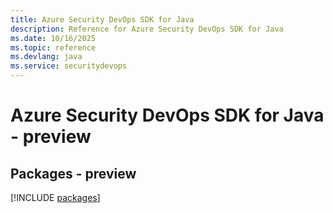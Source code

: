 ```yaml
---
title: Azure Security DevOps SDK for Java
description: Reference for Azure Security DevOps SDK for Java
ms.date: 10/16/2025
ms.topic: reference
ms.devlang: java
ms.service: securitydevops
---
```

# Azure Security DevOps SDK for Java - preview
## Packages - preview
[!INCLUDE [packages](security-devops-index.md)]